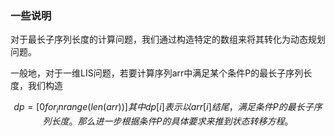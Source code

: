 ### 一些说明
对于最长子序列长度的计算问题，我们通过构造特定的数组来将其转化为动态规划问题。

一般地，对于一维LIS问题，若要计算序列arr中满足某个条件P的最长子序列长度，我们构造
```math
dp = [0 for _ in range(len(arr))]
其中dp[i]表示以arr[i]结尾，满足条件P的最长子序列长度。
那么进一步根据条件P的具体要求来推到状态转移方程。
```
